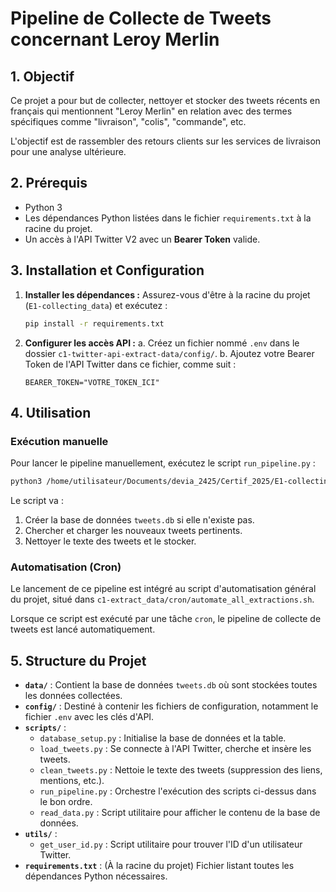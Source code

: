 # Pipeline de Collecte de Tweets concernant Leroy Merlin

## 1. Objectif

Ce projet a pour but de collecter, nettoyer et stocker des tweets récents en français qui mentionnent "Leroy Merlin" en relation avec des termes spécifiques comme "livraison", "colis", "commande", etc.

L'objectif est de rassembler des retours clients sur les services de livraison pour une analyse ultérieure.

## 2. Prérequis

*   Python 3
*   Les dépendances Python listées dans le fichier `requirements.txt` à la racine du projet.
*   Un accès à l'API Twitter V2 avec un **Bearer Token** valide.

## 3. Installation et Configuration

1.  **Installer les dépendances :**
    Assurez-vous d'être à la racine du projet (`E1-collecting_data`) et exécutez :
    ```bash
    pip install -r requirements.txt
    ```

2.  **Configurer les accès API :**
    a. Créez un fichier nommé `.env` dans le dossier `c1-twitter-api-extract-data/config/`.
    b. Ajoutez votre Bearer Token de l'API Twitter dans ce fichier, comme suit :
    ```
    BEARER_TOKEN="VOTRE_TOKEN_ICI"
    ```

## 4. Utilisation

### Exécution manuelle

Pour lancer le pipeline manuellement, exécutez le script `run_pipeline.py` :

```bash
python3 /home/utilisateur/Documents/devia_2425/Certif_2025/E1-collecting_data/c1-twitter-api-extract-data/scripts/run_pipeline.py
```

Le script va :
1.  Créer la base de données `tweets.db` si elle n'existe pas.
2.  Chercher et charger les nouveaux tweets pertinents.
3.  Nettoyer le texte des tweets et le stocker.

### Automatisation (Cron)

Le lancement de ce pipeline est intégré au script d'automatisation général du projet, situé dans `c1-extract_data/cron/automate_all_extractions.sh`.

Lorsque ce script est exécuté par une tâche `cron`, le pipeline de collecte de tweets est lancé automatiquement.

## 5. Structure du Projet

*   **`data/`** : Contient la base de données `tweets.db` où sont stockées toutes les données collectées.
*   **`config/`** : Destiné à contenir les fichiers de configuration, notamment le fichier `.env` avec les clés d'API.
*   **`scripts/`** :
    *   `database_setup.py` : Initialise la base de données et la table.
    *   `load_tweets.py` : Se connecte à l'API Twitter, cherche et insère les tweets.
    *   `clean_tweets.py` : Nettoie le texte des tweets (suppression des liens, mentions, etc.).
    *   `run_pipeline.py` : Orchestre l'exécution des scripts ci-dessus dans le bon ordre.
    *   `read_data.py` : Script utilitaire pour afficher le contenu de la base de données.
*   **`utils/`** :
    *   `get_user_id.py` : Script utilitaire pour trouver l'ID d'un utilisateur Twitter.
*   **`requirements.txt`** : (À la racine du projet) Fichier listant toutes les dépendances Python nécessaires.

